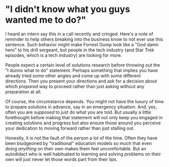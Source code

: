 # "I didn't know what you guys wanted me to do?"

I heard an intern say this in a call recently and cringed. Here's a note
of reminder to help others breaking into the business know to not ever use
this sentence. Such behavior might make Forrest Gump look like a "God
damn hero" to his drill sergeant, but people in the tech industry (and
Star Trek episodes, which is a tech industry) are looking for more.

People expect a certain level of solutions research before throwing out
the "I dunno what to do" statement. Perhaps something that implies you
have already tried some other angles and come up with some different
directions. Then you present your directions and ask for a decision
about which *prepared* way to proceed rather than just asking without
any preparation at all. 

Of course, the circumstance depends. You might not have the luxury of
time to prepare solutions in advance, say in an emergency situation.
And, yes, often you are *supposed* to just do what you are told. But
usually a little forethought before making that statement will not only
keep you engaged in creating solutions and progress but also ensure
those around you perceive your dedication to moving forward rather than
just stalling out.

Honestly, it is not the fault of the person a lot of the time. Often
they have been bludgeoned by "traditional" education models so much that
even doing *anything* on their own makes them feel uncomfortable. But an
autodidact who is well habituated to learning and solving problems on
their own will just never let those words part from their lips.
